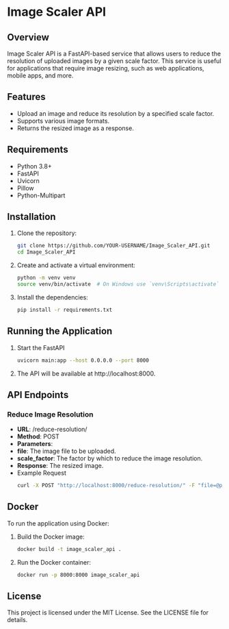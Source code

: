 # Image Scaler API

## Overview

Image Scaler API is a FastAPI-based service that allows users to reduce the resolution of uploaded images by a given scale factor. This service is useful for applications that require image resizing, such as web applications, mobile apps, and more.

## Features

- Upload an image and reduce its resolution by a specified scale factor.
- Supports various image formats.
- Returns the resized image as a response.

## Requirements

- Python 3.8+
- FastAPI
- Uvicorn
- Pillow
- Python-Multipart

## Installation

1. Clone the repository:

   ```sh
   git clone https://github.com/YOUR-USERNAME/Image_Scaler_API.git
   cd Image_Scaler_API
   ```
2. Create and activate a virtual environment:
    ```bash
    python -m venv venv
    source venv/bin/activate  # On Windows use `venv\Scripts\activate`
    ```

3. Install the dependencies:
    ```bash
    pip install -r requirements.txt
    ```

## Running the Application
1. Start the FastAPI 

    ```bash
    uvicorn main:app --host 0.0.0.0 --port 8000
    ```

2. The API will be available at http://localhost:8000.

## API Endpoints
### Reduce Image Resolution
* **URL**: /reduce-resolution/
* **Method**: POST
* **Parameters**:
* **file**: The image file to be uploaded.
* **scale_factor**: The factor by which to reduce the image resolution.
* **Response**: The resized image.
* Example Request
    ```bash
    curl -X POST "http://localhost:8000/reduce-resolution/" -F "file=@path/to/your/image.jpg" -F "scale_factor=2"
    ```
## Docker
To run the application using Docker:

1. Build the Docker image:
    ```bash
    docker build -t image_scaler_api .
    ```
2. Run the Docker container:
    ```bash
    docker run -p 8000:8000 image_scaler_api
    ```
## License
This project is licensed under the MIT License. See the LICENSE file for details.

